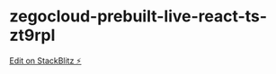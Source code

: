 # zegocloud-prebuilt-live-react-ts-zt9rpl

[Edit on StackBlitz ⚡️](https://stackblitz.com/edit/zegocloud-prebuilt-live-react-ts-zqoqdf)